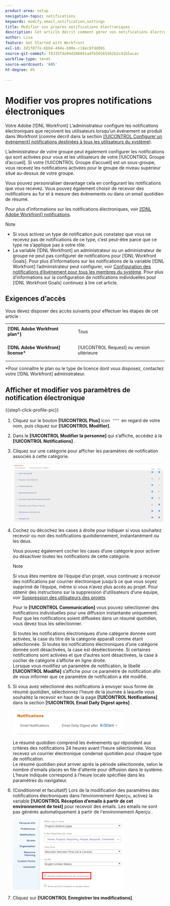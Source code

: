 ```yaml
---
product-area: setup
navigation-topic: notifications
keywords: modify,email,notification,settings
title: Modifier vos propres notifications électroniques
description: Cet article décrit comment gérer vos notifications électroniques dans votre profil utilisateur.
author: Lisa
feature: Get Started with Workfront
exl-id: 3d1f877e-6bb4-494e-b08e-c18ec87dd001
source-git-commit: f6335f4e94d286681adfb50165562b2c41b5acac
workflow-type: tm+mt
source-wordcount: '605'
ht-degree: 0%

---
```


# Modifier vos propres notifications électroniques

Votre Adobe [!DNL Workfront] L’administrateur configure les notifications électroniques que reçoivent les utilisateurs lorsqu’un événement se produit dans Workfront (comme décrit dans la section [[!UICONTROL Configurer un événement] notifications destinées à tous les utilisateurs du système](../../administration-and-setup/manage-workfront/emails/configure-event-notifications-for-everyone-in-the-system.md)).

L’administrateur de votre groupe peut également configurer les notifications qui sont activées pour vous et les utilisateurs de votre [!UICONTROL Groupe d’accueil]. Si votre [!UICONTROL Groupe d’accueil] est un sous-groupe, vous recevez les notifications activées pour le groupe de niveau supérieur situé au-dessus de votre groupe.

Vous pouvez personnaliser davantage cela en configurant les notifications que vous recevez. Vous pouvez également choisir de recevoir des notifications au fur et à mesure des événements ou dans un email quotidien de résumé.

Pour plus d’informations sur les notifications électroniques, voir [[!DNL Adobe Workfront] notifications](../../workfront-basics/using-notifications/wf-notifications.md).

>[!NOTE]
>
>* Si vous activez un type de notification puis constatez que vous ne recevez pas de notifications de ce type, c’est peut-être parce que ce type ne s’applique pas à votre rôle.
>* La variable [!DNL Workfront] un administrateur ou un administrateur de groupe ne peut pas configurer de notifications pour [!DNL Workfront Goals]. Pour plus d’informations sur les notifications de la variable [!DNL Workfront] l’administrateur peut configurer, voir [Configuration des notifications d’événement pour tous les membres du système](../../administration-and-setup/manage-workfront/emails/configure-event-notifications-for-everyone-in-the-system.md). Pour plus d’informations sur la configuration de notifications individuelles pour [!DNL Workfront Goals] continuez à lire cet article.
>

## Exigences d’accès

Vous devez disposer des accès suivants pour effectuer les étapes de cet article :

<table style="table-layout:auto"> 
 <col> 
 </col> 
 <col> 
 </col> 
 <tbody> 
  <tr> 
   <td role="rowheader"><strong>[!DNL Adobe Workfront plan*]</strong></td> 
   <td> <p>Tous</p> </td> 
  </tr> 
  <tr> 
   <td role="rowheader"><strong>[!DNL Adobe Workfront] license*</strong></td> 
   <td> <p>[!UICONTROL Request] ou version ultérieure</p> </td> 
  </tr> 
 </tbody> 
</table>

&#42;Pour connaître le plan ou le type de licence dont vous disposez, contactez votre [!DNL Workfront] administrateur.

## Afficher et modifier vos paramètres de notification électronique

{{step1-click-profile-pic}}

1. Cliquez sur le bouton **[!UICONTROL Plus]** icon ![](assets/more-icon.png) en regard de votre nom, puis cliquez sur **[!UICONTROL Modifier]**.

1. Dans le **[!UICONTROL Modifier la personne]** qui s’affiche, accédez à la **[!UICONTROL Notifications]** .

1. Cliquez sur une catégorie pour afficher les paramètres de notification associés à cette catégorie.

   ![](assets/my-profile-notifications.png)

1. Cochez ou décochez les cases à droite pour indiquer si vous souhaitez recevoir ou non des notifications quotidiennement, instantanément ou les deux.

   Vous pouvez également cocher les cases d’une catégorie pour activer ou désactiver toutes les notifications de cette catégorie.

   >[!NOTE]
   >
   >Si vous êtes membre de l’équipe d’un projet, vous continuez à recevoir des notifications par courrier électronique jusqu’à ce que vous soyez supprimé de l’équipe, même si vous n’avez plus accès au projet. Pour obtenir des instructions sur la suppression d’utilisateurs d’une équipe, voir [Suppression des utilisateurs des projets](../../manage-work/projects/manage-projects/remove-users-from-projects.md).

   Pour le **[!UICONTROL Communication]** vous pouvez sélectionner des notifications individuelles pour une diffusion instantanée uniquement. Pour que les notifications soient diffusées dans un résumé quotidien, vous devez tous les sélectionner.

   Si toutes les notifications électroniques d’une catégorie donnée sont activées, la case du titre de la catégorie apparaît comme étant sélectionnée. Si toutes les notifications électroniques d’une catégorie donnée sont désactivées, la case est désélectionnée. Si certaines notifications sont activées et que d’autres sont désactivées, la case à cocher de catégorie s’affiche en ligne droite.\
   Lorsque vous modifiez un paramètre de notification, le libellé **[!UICONTROL Modifié]** s’affiche pour ce paramètre de notification afin de vous informer que ce paramètre de notification a été modifié.

1. Si vous avez sélectionné des notifications à envoyer sous forme de résumé quotidien, sélectionnez l’heure de la journée à laquelle vous souhaitez la recevoir en haut de la page **[!UICONTROL Notifications]** dans la section **[!UICONTROL Email Daily Digest après]** .

   ![](assets/digest-time-stamp-my-settings-350x78.png)

   Le résumé quotidien comprend les événements qui répondent aux critères des notifications 24 heures avant l’heure sélectionnée. Vous recevez un courrier électronique condensé quotidien pour chaque type de notification.\
   Le résumé quotidien peut arriver après la période sélectionnée, selon le nombre d&#39;emails placés en file d&#39;attente pour diffusion dans le système. L’heure indiquée correspond à l’heure locale spécifiée dans les paramètres du navigateur.

1. (Conditionnel et facultatif) Lors de la modification des paramètres des notifications électroniques dans l’environnement Aperçu, activez la variable **[!UICONTROL Réception d’emails à partir de cet environnement de test]** pour recevoir des emails. Les emails ne sont pas générés automatiquement à partir de l&#39;environnement Aperçu .

   ![](assets/receive-emails-from-sandbox-setting-edit-350x223.png)

1. Cliquez sur **[!UICONTROL Enregistrer les modifications]**.
